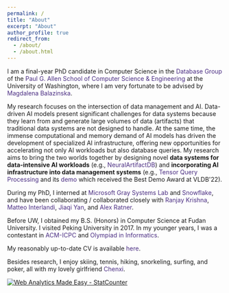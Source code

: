 ```yaml
---
permalink: /
title: "About"
excerpt: "About"
author_profile: true
redirect_from: 
  - /about/
  - /about.html
---
```


I am a final-year PhD candidate in Computer Science in the <a href="https://db.cs.washington.edu/" style="color: #4B2E83; text-decoration: none;">Database Group</a> of the <a href="https://www.cs.washington.edu/" style="color: #4B2E83; text-decoration: none;">Paul G. Allen School of Computer Science & Engineering</a> at the University of Washington, where I am very fortunate to be advised by <a href="https://www.cs.washington.edu/people/faculty/magda" style="color: #4B2E83; text-decoration: none;">Magdalena Balazinska</a>.

My research focuses on the intersection of data management and AI. Data-driven AI models present significant challenges for data systems because they learn from and generate large volumes of data (artifacts) that traditional data systems are not designed to handle. At the same time, the immense computational and memory demand of AI models has driven the development of specialized AI infrastructure, offering new opportunities for accelerating not only AI workloads but also database queries. My research aims to bring the two worlds together by designing novel **data systems for data-intensive AI workloads** (e.g., <a href="https://db.cs.washington.edu/projects/neuralartifactdb/" style="color: #4B2E83; text-decoration: none;">NeuralArtifactDB</a>) and **incorporating AI infrastructure into data management systems** (e.g., <a href="https://www.vldb.org/pvldb/vol15/p2811-he.pdf" style="color: #4B2E83; text-decoration: none;">Tensor Query Processing</a> and its <a href="https://www.vldb.org/pvldb/vol15/p3598-interlandi.pdf" style="color: #4B2E83; text-decoration: none;">demo</a> which received the Best Demo Award at VLDB'22).

During my PhD, I interned at <a href="https://www.microsoft.com/en-us/research/group/gray-systems-lab/" style="color: #4B2E83; text-decoration: none;">Microsoft Gray Systems Lab</a> and <a href="https://www.snowflake.com/en/" style="color: #4B2E83; text-decoration: none;">Snowflake</a>, and have been collaborating / collaborated closely with <a href="https://www.ranjaykrishna.com/" style="color: #4B2E83; text-decoration: none;">Ranjay Krishna</a>, <a href="https://interesaaat.github.io/" style="color: #4B2E83; text-decoration: none;">Matteo Interlandi</a>, <a href="https://www.linkedin.com/in/jiaqiy/" style="color: #4B2E83; text-decoration: none;">Jiaqi Yan</a>, and <a href="https://www.linkedin.com/in/alexander-ratner-038ba239/" style="color: #4B2E83; text-decoration: none;">Alex Ratner</a>.

Before UW, I obtained my B.S. (Honors) in Computer Science at Fudan University. I visited Peking University in 2017. In my younger years, I was a contestant in <a href="https://en.wikipedia.org/wiki/International_Collegiate_Programming_Contest" style="color: #4B2E83; text-decoration: none;">ACM-ICPC</a> and <a href="https://en.wikipedia.org/wiki/International_Olympiad_in_Informatics" style="color: #4B2E83; text-decoration: none;">Olympiad in Informatics</a>.

My reasonably up-to-date CV is available <a href="https://dongheuw.github.io/files/DONGHE_CV.pdf" style="color: #4B2E83; text-decoration: none;">here</a>.

Besides research, I enjoy skiing, tennis, hiking, snorkeling, surfing, and poker, all with my lovely girlfriend <a href="https://chenxi-yang.github.io/" style="color: #4B2E83; text-decoration: none;">Chenxi</a>.


<!-- Default Statcounter code for My homepage
https://dongheuw.github.io/ -->
<script type="text/javascript">
var sc_project=12398966; 
var sc_invisible=1; 
var sc_security="9f96a5a0"; 
</script>
<script type="text/javascript"
src="https://www.statcounter.com/counter/counter.js"
async></script>
<noscript><div class="statcounter"><a title="Web Analytics
Made Easy - StatCounter" href="https://statcounter.com/"
target="_blank"><img class="statcounter"
src="https://c.statcounter.com/12398966/0/9f96a5a0/1/"
alt="Web Analytics Made Easy -
StatCounter"></a></div></noscript>
<!-- End of Statcounter Code -->
